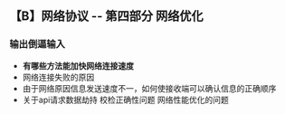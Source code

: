 ## 【B】网络协议 -- 第四部分 网络优化



### 输出倒逼输入

- **有哪些方法能加快网络连接速度**
- 网络连接失败的原因
- 由于网络原因信息发送速度不一，如何使接收端可以确认信息的正确顺序 
- 关于api请求数据劫持 校检正确性问题 网络性能优化的问题





























































































